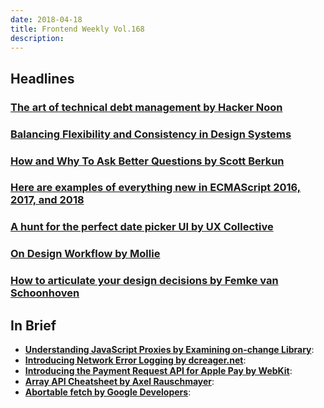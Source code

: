 ```yaml
---
date: 2018-04-18
title: Frontend Weekly Vol.168
description: 
---
```


## Headlines

### [The art of technical debt management by Hacker Noon](https://hackernoon.com/the-art-of-technical-debt-management-a0b703030b7e)


### [Balancing Flexibility and Consistency in Design Systems](https://medium.com/ge-design/balancing-flexibility-and-consistency-in-design-systems-c24cd0a9da16)


### [How and Why To Ask Better Questions by Scott Berkun](http://scottberkun.com/2018/how-and-why-to-ask-better-questions/)


### [Here are examples of everything new in ECMAScript 2016, 2017, and 2018](https://medium.freecodecamp.org/here-are-examples-of-everything-new-in-ecmascript-2016-2017-and-2018-d52fa3b5a70e)


### [A hunt for the perfect date picker UI by UX Collective](https://uxdesign.cc/date-picker-design-5c5ef8f35286)


### [On Design Workflow by Mollie](https://blog.mollie.com/on-design-workflow-a76061c3e4f0)


### [How to articulate your design decisions by Femke van Schoonhoven](https://www.femke.co.nz/articles/how-to-articulate-your-design-decisions)

## In Brief

- [**Understanding JavaScript Proxies by Examining on-change Library**](https://codeburst.io/understanding-javascript-proxies-by-examining-on-change-library-f252eddf76c2):
- [**Introducing Network Error Logging by dcreager.net**](https://dcreager.net/nel/intro/):
- [**Introducing the Payment Request API for Apple Pay by WebKit**](https://webkit.org/blog/8182/introducing-the-payment-request-api-for-apple-pay/):
- [**Array API Cheatsheet by Axel Rauschmayer**](https://gist.github.com/rauschma/f7b96b8b7274f2e2d8dab899803346c3):
- [**Abortable fetch by Google Developers**](https://developers.google.com/web/updates/2017/09/abortable-fetch):